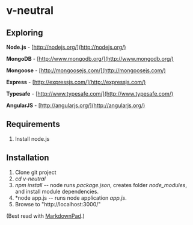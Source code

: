 v-neutral
=========

Exploring
---------

**Node.js** - [http://nodejs.org/](http://nodejs.org/)

**MongoDB** - [http://www.mongodb.org/](http://www.mongodb.org/)

**Mongoose** - [http://mongoosejs.com/](http://mongoosejs.com/)

**Express** - [http://expressjs.com/](http://expressjs.com/)

**Typesafe** - [http://www.typesafe.com/](http://www.typesafe.com/)

**AngularJS** - [http://angularjs.org/](http://angularjs.org/)

## Requirements
1. Install node.js

## Installation 

1. Clone git project
1. *cd v-neutral*
1. *npm install* -- node runs *package.json*, creates folder *node_modules*, and install module dependencies.
1. *node app.js -- runs node application *app.js*.
1. Browse to "http://localhost:3000/"

(Best read with [MarkdownPad](http://markdownpad.com/).)
